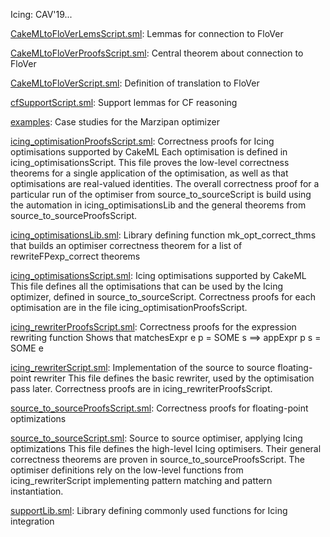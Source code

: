 Icing: CAV'19...

[CakeMLtoFloVerLemsScript.sml](CakeMLtoFloVerLemsScript.sml):
Lemmas for connection to FloVer

[CakeMLtoFloVerProofsScript.sml](CakeMLtoFloVerProofsScript.sml):
Central theorem about connection to FloVer

[CakeMLtoFloVerScript.sml](CakeMLtoFloVerScript.sml):
Definition of translation to FloVer

[cfSupportScript.sml](cfSupportScript.sml):
Support lemmas for CF reasoning

[examples](examples):
Case studies for the Marzipan optimizer

[icing_optimisationProofsScript.sml](icing_optimisationProofsScript.sml):
Correctness proofs for Icing optimisations supported by CakeML
Each optimisation is defined in icing_optimisationsScript.
This file proves the low-level correctness theorems for a single
application of the optimisation, as well as that optimisations
are real-valued identities.
The overall correctness proof for a particular run of the optimiser
from source_to_sourceScript is build using the automation in
icing_optimisationsLib and the general theorems from
source_to_sourceProofsScript.

[icing_optimisationsLib.sml](icing_optimisationsLib.sml):
Library defining function mk_opt_correct_thms that builds an optimiser
correctness theorem for a list of rewriteFPexp_correct theorems

[icing_optimisationsScript.sml](icing_optimisationsScript.sml):
Icing optimisations supported by CakeML
This file defines all the optimisations that can be used by the Icing
optimizer, defined in source_to_sourceScript.
Correctness proofs for each optimisation are in the file
icing_optimisationProofsScript.

[icing_rewriterProofsScript.sml](icing_rewriterProofsScript.sml):
Correctness proofs for the expression rewriting function
Shows that matchesExpr e p = SOME s ==> appExpr p s = SOME e

[icing_rewriterScript.sml](icing_rewriterScript.sml):
Implementation of the source to source floating-point rewriter
This file defines the basic rewriter, used by the optimisation pass later.
Correctness proofs are in icing_rewriterProofsScript.

[source_to_sourceProofsScript.sml](source_to_sourceProofsScript.sml):
Correctness proofs for floating-point optimizations

[source_to_sourceScript.sml](source_to_sourceScript.sml):
Source to source optimiser, applying Icing optimizations
This file defines the high-level Icing optimisers.
Their general correctness theorems are proven in source_to_sourceProofsScript.
The optimiser definitions rely on the low-level functions from
icing_rewriterScript implementing pattern matching and pattern instantiation.

[supportLib.sml](supportLib.sml):
Library defining commonly used functions for Icing integration
